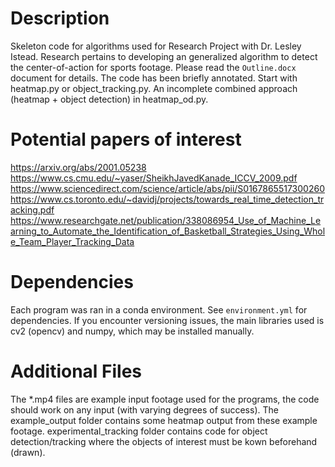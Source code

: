 # Description
Skeleton code for algorithms used for Research Project with Dr. Lesley Istead. 
Research pertains to developing an generalized algorithm to detect the center-of-action for sports footage.
Please read the `Outline.docx` document for details. 
The code has been briefly annotated. Start with heatmap.py or object_tracking.py. An incomplete combined approach (heatmap + object detection) in heatmap_od.py.

# Potential papers of interest
https://arxiv.org/abs/2001.05238
https://www.cs.cmu.edu/~yaser/SheikhJavedKanade_ICCV_2009.pdf
https://www.sciencedirect.com/science/article/abs/pii/S0167865517300260
https://www.cs.toronto.edu/~davidj/projects/towards_real_time_detection_tracking.pdf
https://www.researchgate.net/publication/338086954_Use_of_Machine_Learning_to_Automate_the_Identification_of_Basketball_Strategies_Using_Whole_Team_Player_Tracking_Data

# Dependencies
Each program was ran in a conda environment. See `environment.yml` for dependencies. If you encounter versioning issues, the main libraries used is cv2 (opencv) and numpy, which may be installed manually.

# Additional Files
The *.mp4 files are example input footage used for the programs, the code should work on any input (with varying degrees of success). The example_output folder contains some heatmap output from these example footage. experimental_tracking folder contains code for object detection/tracking where the objects of interest must be kown beforehand (drawn).
